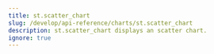 ```yaml
---
title: st.scatter_chart
slug: /develop/api-reference/charts/st.scatter_chart
description: st.scatter_chart displays an scatter chart.
ignore: true
---
```


<Autofunction function="streamlit.scatter_chart" />

<Autofunction function="DeltaGenerator.add_rows" />
